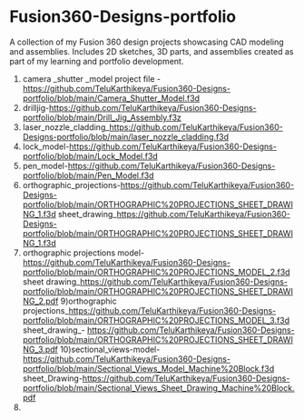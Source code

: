 # Fusion360-Designs-portfolio
A collection of my Fusion 360 design projects showcasing CAD modeling and  assemblies. Includes 2D sketches, 3D parts, and assemblies created as part of my learning and portfolio development.

1) camera _shutter _model project file -https://github.com/TeluKarthikeya/Fusion360-Designs-portfolio/blob/main/Camera_Shutter_Model.f3d
2) drilljig-https://github.com/TeluKarthikeya/Fusion360-Designs-portfolio/blob/main/Drill_Jig_Assembly.f3z
3) laser_nozzle_cladding_https://github.com/TeluKarthikeya/Fusion360-Designs-portfolio/blob/main/laser_nozzle_cladding.f3d
4) lock_model-https://github.com/TeluKarthikeya/Fusion360-Designs-portfolio/blob/main/Lock_Model.f3d
5) pen_model-https://github.com/TeluKarthikeya/Fusion360-Designs-portfolio/blob/main/Pen_Model.f3d
6) orthographic_projections-https://github.com/TeluKarthikeya/Fusion360-Designs-portfolio/blob/main/ORTHOGRAPHIC%20PROJECTIONS_SHEET_DRAWING_1.f3d
   sheet_drawing_https://github.com/TeluKarthikeya/Fusion360-Designs-portfolio/blob/main/ORTHOGRAPHIC%20PROJECTIONS_SHEET_DRAWING_1.f3d
8) orthographic projections model-https://github.com/TeluKarthikeya/Fusion360-Designs-portfolio/blob/main/ORTHOGRAPHIC%20PROJECTIONS_MODEL_2.f3d
   sheet drawing_https://github.com/TeluKarthikeya/Fusion360-Designs-portfolio/blob/main/ORTHOGRAPHIC%20PROJECTIONS_SHEET_DRAWING_2.pdf
9)orthographic projections_https://github.com/TeluKarthikeya/Fusion360-Designs-portfolio/blob/main/ORTHOGRAPHIC%20PROJECTIONS_MODEL_3.f3d
sheet_drawing_-  https://github.com/TeluKarthikeya/Fusion360-Designs-portfolio/blob/main/ORTHOGRAPHIC%20PROJECTIONS_SHEET_DRAWING_3.pdf
10)sectional_views-model-https://github.com/TeluKarthikeya/Fusion360-Designs-portfolio/blob/main/Sectional_Views_Model_Machine%20Block.f3d
   sheet_Drawing-https://github.com/TeluKarthikeya/Fusion360-Designs-portfolio/blob/main/Sectional_Views_Sheet_Drawing_Machine%20Block.pdf
11)
